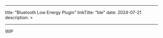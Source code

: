 
---
title: "Bluetooth Low Energy Plugin"
linkTitle: "ble"
date: 2024-07-21
description: >
  
---

WIP
